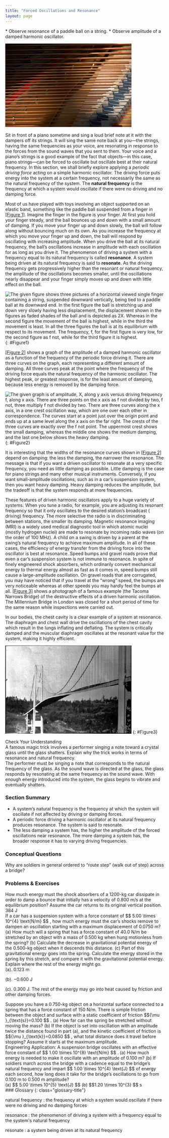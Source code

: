 ```yaml
---
title: "Forced Oscillations and Resonance"
layout: page
---
```


<div class="abstract" markdown="1">
* Observe resonance of a paddle ball on a string.
* Observe amplitude of a damped harmonic oscillator.
</div>

![The figure shows the panel of the piano containing the strings, which are visibly in horizontal lines. Just below the strings is the wooden block of the piano containing the different type string handle bars and blocks.](../resources/Figure_17_08_01a.jpg "You can cause the strings in a piano to vibrate simply by producing sound waves from your voice. (credit: Matt Billings, Flickr)")

Sit in front of a piano sometime and sing a loud brief note at it with the
dampers off its strings. It will sing the same note back at you—the strings,
having the same frequencies as your voice, are resonating in response to the
forces from the sound waves that you sent to them. Your voice and a piano’s
strings is a good example of the fact that objects—in this case, piano
strings—can be forced to oscillate but oscillate best at their natural
frequency. In this section, we shall briefly explore applying a *periodic
driving force* acting on a simple harmonic oscillator. The driving force puts
energy into the system at a certain frequency, not necessarily the same as the
natural frequency of the system. The **natural frequency** is the frequency at
which a system would oscillate if there were no driving and no damping force.

Most of us have played with toys involving an object supported on an elastic
band, something like the paddle ball suspended from a finger
in [[Figure 1]](#Figure1). Imagine the finger in the figure is your finger. At
first you hold your finger steady, and the ball bounces up and down with a small
amount of damping. If you move your finger up and down slowly, the ball will
follow along without bouncing much on its own. As you increase the frequency at
which you move your finger up and down, the ball will respond by oscillating
with increasing amplitude. When you drive the ball at its natural frequency, the
ball’s oscillations increase in amplitude with each oscillation for as long as
you drive it. The phenomenon of driving a system with a frequency equal to its
natural frequency is called **resonance**. A system being driven at its natural
frequency is said to **resonate**. As the driving frequency gets progressively
higher than the resonant or natural frequency, the amplitude of the oscillations
becomes smaller, until the oscillations nearly disappear and your finger simply
moves up and down with little effect on the ball.

![The given figure shows three pictures of a horizontal viewed single finger containing a string, suspended downward vertically, being tied to a paddle ball at its downward end. In the first figure the ball is stretching up and down very slowly having less displacement, the displacement shown in the figures as faded shades of the ball and is depicted as 2X. Whereas in the second figure the movement of the ball is highest, while in the third the movement is least. In all the three figures the ball is at its equilibrium with respect to its movement. The frequency, f, for the first figure is very low, for the second figure as f not, while for the third figure it is highest.](../resources/Figure_17_08_02a.jpg "The paddle ball on its rubber band moves in response to the finger supporting it. If the finger moves with the natural frequency \( f_{0} \) of the ball on the rubber band, then a resonance is achieved, and the amplitude of the ball&#x2019;s oscillations increases dramatically. At higher and lower driving frequencies, energy is transferred to the ball less efficiently, and it responds with lower-amplitude oscillations. ")
{: #Figure1}

[[Figure 2]](#Figure2) shows a graph of the amplitude of a damped harmonic
oscillator as a function of the frequency of the periodic force driving it.
There are three curves on the graph, each representing a different amount of
damping. All three curves peak at the point where the frequency of the driving
force equals the natural frequency of the harmonic oscillator. The highest peak,
or greatest response, is for the least amount of damping, because less energy is
removed by the damping force.

![The given graph is of amplitude, X, along y axis versus driving frequency f, along x axis. There are three points on the x axis as f not divided by two, f not, three multiply f not divided by two. There are three curves along the x axis, in a one crest oscillation way, which are one over each other in correspondence. The curves start at a point just over the origin point and ends up at a same level along the x axis on the far right. The crests of the three curves are exactly over the f not point. The uppermost crest shows the small damping, whereas the middle one shows the medium damping, and the last one below shows the heavy damping.](../resources/Figure_17_08_03a.jpg "Amplitude of a harmonic oscillator as a function of the frequency of the driving force. The curves represent the same oscillator with the same natural frequency but with different amounts of damping. Resonance occurs when the driving frequency equals the natural frequency, and the greatest response is for the least amount of damping. The narrowest response is also for the least damping. ")
{: #Figure2}

It is interesting that the widths of the resonance curves shown
in [[Figure 2]](#Figure2) depend on damping: the less the damping, the narrower
the resonance. The message is that if you want a driven oscillator to resonate
at a very specific frequency, you need as little damping as possible. Little
damping is the case for piano strings and many other musical instruments.
Conversely, if you want small-amplitude oscillations, such as in a car’s
suspension system, then you want heavy damping. Heavy damping reduces the
amplitude, but the tradeoff is that the system responds at more frequencies.

These features of driven harmonic oscillators apply to a huge variety of
systems. When you tune a radio, for example, you are adjusting its resonant
frequency so that it only oscillates to the desired station’s broadcast (
driving) frequency. The more selective the radio is in discriminating between
stations, the smaller its damping. Magnetic resonance imaging (MRI) is a widely
used medical diagnostic tool in which atomic nuclei (mostly hydrogen nuclei) are
made to resonate by incoming radio waves (on the order of 100 MHz). A child on a
swing is driven by a parent at the swing’s natural frequency to achieve maximum
amplitude. In all of these cases, the efficiency of energy transfer from the
driving force into the oscillator is best at resonance. Speed bumps and gravel
roads prove that even a car’s suspension system is not immune to resonance. In
spite of finely engineered shock absorbers, which ordinarily convert mechanical
energy to thermal energy almost as fast as it comes in, speed bumps still cause
a large-amplitude oscillation. On gravel roads that are corrugated, you may have
noticed that if you travel at the “wrong” speed, the bumps are very noticeable
whereas at other speeds you may hardly feel the bumps at
all. [[Figure 3]](#Figure3) shows a photograph of a famous example (the Tacoma
Narrows Bridge) of the destructive effects of a driven harmonic oscillation. The
Millennium Bridge in London was closed for a short period of time for the same
reason while inspections were carried out.

In our bodies, the chest cavity is a clear example of a system at resonance. The
diaphragm and chest wall drive the oscillations of the chest cavity which result
in the lungs inflating and deflating. The system is critically damped and the
muscular diaphragm oscillates at the resonant value for the system, making it
highly efficient.

![The figure shows a black and white photo of the Tacoma Narrows Bridge, from the left side view. The middle of the bridge is shown here in an oscillating state due to heavy cross winds.](../resources/Figure_17_08_04a.jpg "In 1940, the Tacoma Narrows Bridge in Washington state collapsed. Heavy cross winds drove the bridge into oscillations at its resonant frequency. Damping decreased when support cables broke loose and started to slip over the towers, allowing increasingly greater amplitudes until the structure failed (credit: PRI's Studio 360, via Flickr)")
{: #Figure3}

<div class="exercise" data-element-type="check-understanding" data-label="">
<div class="title">
Check Your Understanding
</div>
<div class="problem" markdown="1">
A famous magic trick involves a performer singing a note toward a crystal glass until the glass shatters. Explain why the trick works in terms of resonance and natural frequency.

</div>
<div class="solution" data-print-placement="here" markdown="1">
The performer must be singing a note that corresponds to the natural frequency of the glass. As the sound wave is directed at the glass, the glass responds by resonating at the same frequency as the sound wave. With enough energy introduced into the system, the glass begins to vibrate and eventually shatters.

</div>
</div>

### Section Summary

* A system’s natural frequency is the frequency at which the system will
  oscillate if not affected by driving or damping forces.
* A periodic force driving a harmonic oscillator at its natural frequency
  produces resonance. The system is said to resonate.
* The less damping a system has, the higher the amplitude of the forced
  oscillations near resonance. The more damping a system has, the broader
  response it has to varying driving frequencies.

### Conceptual Questions

<div class="exercise" data-element-type="conceptual-questions">
<div class="problem" markdown="1">
Why are soldiers in general ordered to “route step” (walk out of step) across a bridge?

</div>
</div>

### Problems &amp; Exercises

<div class="exercise" data-element-type="problems-exercises">
<div class="problem" markdown="1">
How much energy must the shock absorbers of a 1200-kg car dissipate in order to damp a bounce that initially has a velocity of 0.800 m/s at the equilibrium position? Assume the car returns to its original vertical position.

</div>
<div class="solution" markdown="1">
384 J

</div>
</div>

<div class="exercise" data-element-type="problems-exercises">
<div class="problem" markdown="1">
If a car has a suspension system with a force constant of  $$ 5.00 \times 10^{4}  \text{N/m} $$ ,
 how much energy must the car’s shocks remove to dampen an oscillation starting with a maximum displacement of 0.0750 m?

</div>
</div>

<div class="exercise" data-element-type="problems-exercises">
<div class="problem" markdown="1">
(a) How much will a spring that has a force constant of 40.0 N/m be stretched by an object with a mass of 0.500 kg when hung motionless from the spring? (b) Calculate the decrease in gravitational potential energy of the 0.500-kg object when it descends this distance. (c) Part of this gravitational energy goes into the spring. Calculate the energy stored in the spring by this stretch, and compare it with the gravitational potential energy. Explain where the rest of the energy might go.

</div>
<div class="solution" markdown="1">
(a). 0.123 m

(b). −0.600 J

(c). 0.300 J. The rest of the energy may go into heat caused by friction and
other damping forces.

</div>
</div>

<div class="exercise" data-element-type="problems-exercises">
<div class="problem" markdown="1">
Suppose you have a 0.750-kg object on a horizontal surface connected to a spring that has a force constant of 150 N/m. There is simple friction between the object and surface with a static coefficient of friction  $${\mu }_{\text{s}}=0.100 $$ .
 (a) How far can the spring be stretched without moving the mass? (b) If the object is set into oscillation with an amplitude twice the distance found in part (a), and the kinetic coefficient of friction is  $${\mu }_{\text{k}}=0.0850 $$ ,
 what total distance does it travel before stopping? Assume it starts at the maximum amplitude.

</div>
</div>

<div class="exercise" data-element-type="problems-exercises">
<div class="problem" markdown="1">
Engineering Application: A suspension bridge oscillates with an effective force constant of  $$ 1.00 \times 10^{8}  \text{N/m} $$ .
 (a) How much energy is needed to make it oscillate with an amplitude of 0.100 m? (b) If soldiers march across the bridge with a cadence equal to the bridge’s natural frequency and impart  $$ 1.00 \times 10^{4}  \text{J} $$
 of energy each second, how long does it take for the bridge’s oscillations to go from 0.100 m to 0.500 m amplitude?

</div>
<div class="solution" markdown="1">
(a)  $$ 5.00 \times 10^{5}  \text{J} $$
(b)  $$1.20 \times 10^{3} $$  s

</div>
</div>

<div class="glossary" markdown="1">
### Glossary
{: class="glossary-title"}

natural frequency
: the frequency at which a system would oscillate if there were no driving and
no damping forces

resonance
: the phenomenon of driving a system with a frequency equal to the system\'s
natural frequency

resonate
: a system being driven at its natural frequency

</div>
